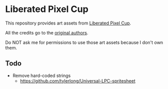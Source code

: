 # Liberated Pixel Cup

This repository provides art assets from [Liberated Pixel Cup](https://opengameart.org/forums/liberated-pixel-cup).

All the credits go to the [original authors](https://github.com/jrconway3/Universal-LPC-spritesheet/blob/master/AUTHORS.txt).

Do NOT ask me for permissions to use those art assets because I don't own them.



## Todo

- Remove hard-coded strings
    - https://github.com/tylerlong/Universal-LPC-spritesheet
